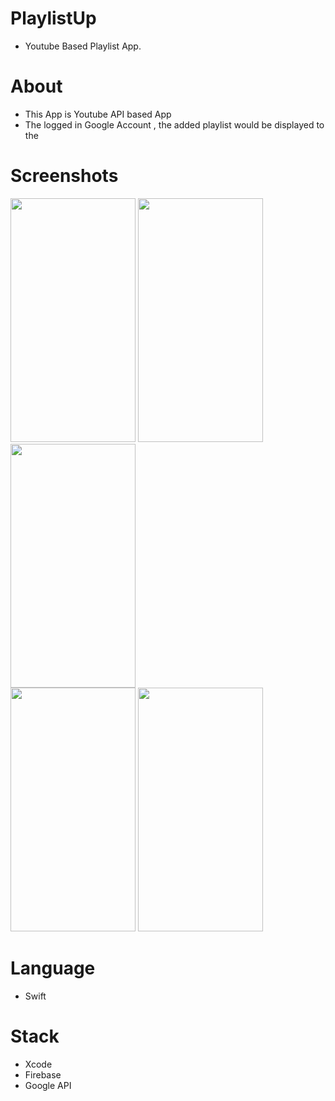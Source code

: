 # PlaylistUp
* Youtube Based Playlist App.

# About
* This App is Youtube API based App
* The logged in Google Account , the added playlist would be displayed to the

# Screenshots
<img src="https://user-images.githubusercontent.com/88151137/181740881-1504606b-8d2f-4b7a-8c83-9ae89bfe9aa9.png" width="200" height="390">       <img src="https://user-images.githubusercontent.com/88151137/181740908-e4fe15ff-d13c-4eba-8930-f61a804a7c4f.png" width="200" height="390">                            <img src="https://user-images.githubusercontent.com/88151137/181743153-f4daa3a6-270e-4c4d-91b3-a5259558f456.png" width="200" height="390">    
<img src="https://user-images.githubusercontent.com/88151137/181743175-0edc0d94-dfba-4584-8ebf-fb13a225e9f7.png" width="200" height="390">         <img src="https://user-images.githubusercontent.com/88151137/181743184-f112ec23-aa18-4dab-ae74-e9b11ff8cd3e.png" width="200" height="390">    

# Language
* Swift

# Stack
* Xcode
* Firebase
* Google API
